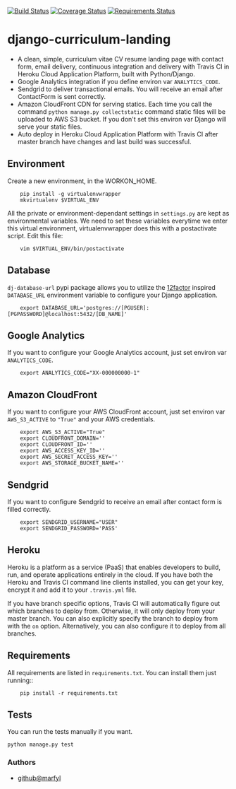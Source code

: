 [![Build Status](https://travis-ci.org/marfyl/django-curriculum-landing.svg?branch=master)](https://travis-ci.org/marfyl/django-curriculum-landing) [![Coverage Status](https://coveralls.io/repos/github/marfyl/django-curriculum-landing/badge.svg?branch=master)](https://coveralls.io/github/marfyl/django-curriculum-landing?branch=master) [![Requirements Status](https://requires.io/github/marfyl/django-curriculum-landing/requirements.svg?branch=master)](https://requires.io/github/marfyl/django-curriculum-landing/requirements/?branch=master)


# django-curriculum-landing

 - A clean, simple, curriculum vitae CV resume landing page with contact form, email delivery, continuous integration and delivery with Travis CI in Heroku Cloud Application Platform, built with Python/Django.
 - Google Analytics integration if you define environ var ``ANALYTICS_CODE``.
 - Sendgrid to deliver transactional emails. You will receive an email after ContactForm is sent correctly.
 - Amazon CloudFront CDN for serving statics. Each time you call the command ``python manage.py collectstatic`` command static files will be uploaded to AWS S3 bucket. If you don't set this environ var Django will serve your static files.
 - Auto deploy in Heroku Cloud Application Platform with Travis CI after master branch have changes and last build was successful.

## Environment

Create a new environment, in the WORKON_HOME.
        
        pip install -g virtualenvwrapper
        mkvirtualenv $VIRTUAL_ENV
        
All the private or environment-dependant settings in ``settings.py`` are kept as environmental variables. 
We need to set these variables everytime we enter this virtual environment, virtualenvwrapper does this with a postactivate script. 
Edit this file:
        
        vim $VIRTUAL_ENV/bin/postactivate

## Database

``dj-database-url`` pypi package allows you to utilize the [12factor](https://www.12factor.net/backing-services) inspired ``DATABASE_URL`` environment variable to configure your Django application.

        export DATABASE_URL='postgres://[PGUSER]:[PGPASSWORD]@localhost:5432/[DB_NAME]'
        
## Google Analytics

If you want to configure your Google Analytics account, just set environ var ``ANALYTICS_CODE``.

        export ANALYTICS_CODE="XX-000000000-1"

## Amazon CloudFront

If you want to configure your AWS CloudFront account, just set environ var ``AWS_S3_ACTIVE`` to ``"True"`` and your AWS credentials.

        export AWS_S3_ACTIVE="True"
        export CLOUDFRONT_DOMAIN=''
        export CLOUDFRONT_ID=''
        export AWS_ACCESS_KEY_ID=''
        export AWS_SECRET_ACCESS_KEY=''
        export AWS_STORAGE_BUCKET_NAME=''

## Sendgrid

If you want to configure Sendgrid to receive an email after contact form is filled correctly.

        export SENDGRID_USERNAME="USER"
        export SENDGRID_PASSWORD='PASS'
        
## Heroku

Heroku is a platform as a service (PaaS) that enables developers to build, run, and operate applications entirely in the cloud. If you have both the Heroku and Travis CI command line clients installed, you can get your key, encrypt it and add it to your ``.travis.yml`` file.

If you have branch specific options, Travis CI will automatically figure out which branches to deploy from. Otherwise, it will only deploy from your master branch. You can also explicitly specify the branch to deploy from with the ``on`` option. Alternatively, you can also configure it to deploy from all branches.
        

## Requirements

All requirements are listed in ``requirements.txt``. You can install them just running::

        pip install -r requirements.txt
        
## Tests

You can run the tests manually if you want.

    python manage.py test


### Authors

- [github@marfyl](https://github.com/marfyl/)